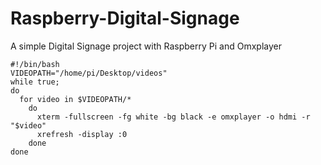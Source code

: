 # Raspberry-Digital-Signage
A simple Digital Signage project with Raspberry Pi and Omxplayer

```shell
#!/bin/bash
VIDEOPATH="/home/pi/Desktop/videos"
while true; 
do
  for video in $VIDEOPATH/*
    do
      xterm -fullscreen -fg white -bg black -e omxplayer -o hdmi -r "$video"
      xrefresh -display :0
    done
done
```
